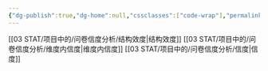 ```yaml
---
{"dg-publish":true,"dg-home":null,"cssclasses":["code-wrap"],"permalink":"/03 STAT/项目中的/问卷信度分析/__Index_of__问卷信度分析/","dgPassFrontmatter":true}
---
```



 [[03 STAT/项目中的/问卷信度分析/结构效度\|结构效度]]
 [[03 STAT/项目中的/问卷信度分析/维度内信度\|维度内信度]]
 [[03 STAT/项目中的/问卷信度分析/信度\|信度]]

